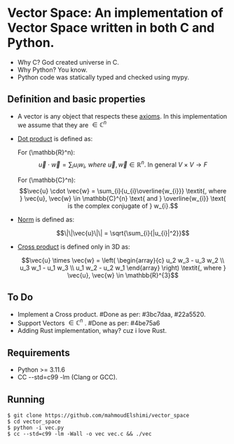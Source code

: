 Vector Space:  An implementation of Vector Space written in both C and Python.
==============================================================================
- Why C? God created universe in C.
- Why Python? You know.
- Python code was statically typed and checked using mypy.

Definition and basic properties
-------------------------------
- A vector is any object that respects these [axioms](https://en.wikipedia.org/wiki/Vector_space#Definition_and_basic_properties). 
   In this implementation we assume that they are $\in \mathbb{C}^{n}$
  
- [Dot product](https://en.wikipedia.org/wiki/Dot_product#Definition) is defined as:
  
  For \(\mathbb{R}^n\):
  $$\vec{u} \cdot \vec{w} = \sum_{i}{u_{i}w_{i}} \textit{, where } \vec{u}, \vec{w} \in \mathbb{R}^{n} \text{. In general } V \times V \to F$$
  
  For \(\mathbb{C}^n\):
  $$\vec{u} \cdot \vec{w} = \sum_{i}{u_{i}\overline{w_{i}}} \textit{, where } \vec{u}, \vec{w} \in \mathbb{C}^{n} \text{ and } \overline{w_{i}} \text{ is the complex conjugate of } w_{i}.$$

- [Norm](https://en.wikipedia.org/wiki/Norm_(mathematics)) is defined as:
  
  $$\|\|\vec{u}\|\| = \sqrt{\sum_{i}{|u_{i}|^2}}$$

- [Cross product](https://en.wikipedia.org/wiki/Cross_product) is defined only in 3D as:
  
  $$\vec{u} \times \vec{w} = 
  \left(
  \begin{array}{c}
  u_2 w_3 - u_3 w_2 \\
  u_3 w_1 - u_1 w_3 \\
  u_1 w_2 - u_2 w_1
  \end{array}
  \right)
  \textit{, where } \vec{u}, \vec{w} \in \mathbb{R}^{3}$$

  
To Do
-----
- Implement a Cross product. #Done as per: #3bc7daa, #22a5520.
- Support Vectors  $\in \mathbb{C}^{n}$ . #Done as per: #4be75a6
- Adding Rust implementation, whay? cuz i love Rust.  

Requirements
------------
- Python >= 3.11.6
- CC --std=c99 -lm (Clang or GCC).

Running
-------
```
$ git clone https://github.com/mahmoudElshimi/vector_space
$ cd vector_space
$ python -i vec.py
$ cc --std=c99 -lm -Wall -o vec vec.c && ./vec
```


